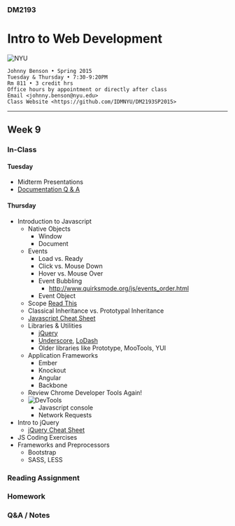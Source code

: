 ### DM2193

# Intro to Web Development

![NYU](https://cloud.githubusercontent.com/assets/238022/5893409/ba1adc36-a4b0-11e4-99e3-a267b37fc726.png)

    Johnny Benson • Spring 2015
    Tuesday & Thursday • 7:30-9:20PM
    Rm 811 • 3 credit hrs
    Office hours by appointment or directly after class
    Email <johnny.benson@nyu.edu>
    Class Website <https://github.com/IDMNYU/DM2193SP2015>

---

## Week 9

### In-Class

#### Tuesday
* Midterm Presentations
* [Documentation Q & A](./midterm_README.md#deliverables)


#### Thursday
* Introduction to Javascript
  * Native Objects
    * Window
    * Document
  * Events
    * Load vs. Ready
    * Click vs. Mouse Down
    * Hover vs. Mouse Over
    * Event Bubbling
      * http://www.quirksmode.org/js/events_order.html
    * Event Object
  * Scope [Read This](http://www.smashingmagazine.com/2009/08/01/what-you-need-to-know-about-javascript-scope)
  * Classical Inheritance vs. Prototypal Inheritance
  * [Javascript Cheat Sheet](http://overapi.com/javascript)
  * Libraries & Utilities
    * [jQuery](http://jquery.com)
    * [Underscore](http://underscorejs.org/), [LoDash](https://lodash.com/)
    * Older libraries like Prototype, MooTools, YUI
  * Application Frameworks
    * Ember
    * Knockout
    * Angular
    * Backbone
  * Review Chrome Developer Tools Again!
  * ![DevTools](http://j-hnnybens-n.com/capture/cwqvi.png)
    * Javascript console
    * Network Requests
* Intro to jQuery
  * [jQuery Cheat Sheet](http://oscarotero.com/jquery)
* JS Coding Exercises
* Frameworks and Preprocessors
  * Bootstrap
  * SASS, LESS

### Reading Assignment

### Homework

### Q&A / Notes
